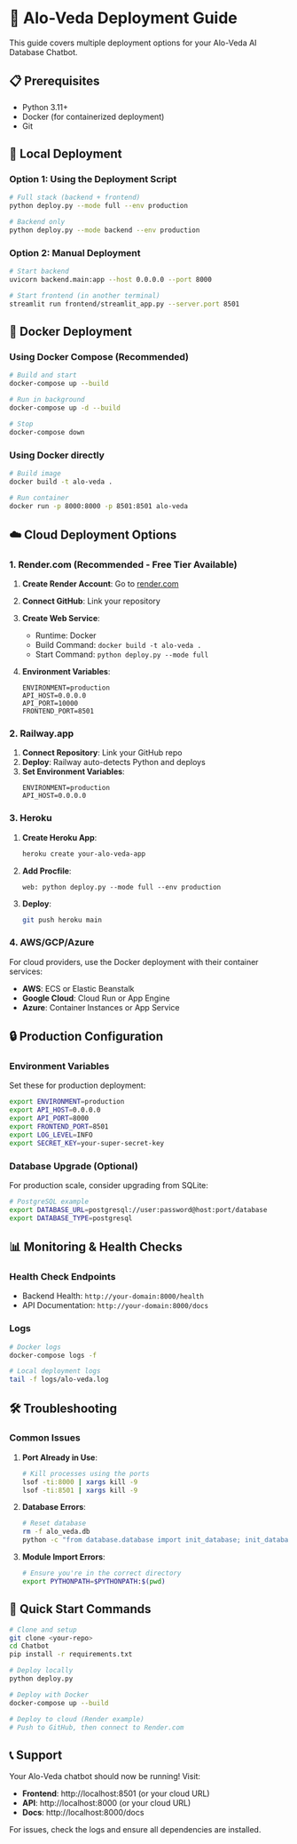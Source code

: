 # 🚀 Alo-Veda Deployment Guide

This guide covers multiple deployment options for your Alo-Veda AI Database Chatbot.

## 📋 Prerequisites

- Python 3.11+
- Docker (for containerized deployment)
- Git

## 🔧 Local Deployment

### Option 1: Using the Deployment Script
```bash
# Full stack (backend + frontend)
python deploy.py --mode full --env production

# Backend only
python deploy.py --mode backend --env production
```

### Option 2: Manual Deployment
```bash
# Start backend
uvicorn backend.main:app --host 0.0.0.0 --port 8000

# Start frontend (in another terminal)
streamlit run frontend/streamlit_app.py --server.port 8501
```

## 🐳 Docker Deployment

### Using Docker Compose (Recommended)
```bash
# Build and start
docker-compose up --build

# Run in background
docker-compose up -d --build

# Stop
docker-compose down
```

### Using Docker directly
```bash
# Build image
docker build -t alo-veda .

# Run container
docker run -p 8000:8000 -p 8501:8501 alo-veda
```

## ☁️ Cloud Deployment Options

### 1. Render.com (Recommended - Free Tier Available)

1. **Create Render Account**: Go to [render.com](https://render.com)

2. **Connect GitHub**: Link your repository

3. **Create Web Service**:
   - Runtime: Docker
   - Build Command: `docker build -t alo-veda .`
   - Start Command: `python deploy.py --mode full`

4. **Environment Variables**:
   ```
   ENVIRONMENT=production
   API_HOST=0.0.0.0
   API_PORT=10000
   FRONTEND_PORT=8501
   ```

### 2. Railway.app

1. **Connect Repository**: Link your GitHub repo
2. **Deploy**: Railway auto-detects Python and deploys
3. **Set Environment Variables**:
   ```
   ENVIRONMENT=production
   API_HOST=0.0.0.0
   ```

### 3. Heroku

1. **Create Heroku App**:
   ```bash
   heroku create your-alo-veda-app
   ```

2. **Add Procfile**:
   ```
   web: python deploy.py --mode full --env production
   ```

3. **Deploy**:
   ```bash
   git push heroku main
   ```

### 4. AWS/GCP/Azure

For cloud providers, use the Docker deployment with their container services:
- **AWS**: ECS or Elastic Beanstalk
- **Google Cloud**: Cloud Run or App Engine
- **Azure**: Container Instances or App Service

## 🔒 Production Configuration

### Environment Variables
Set these for production deployment:

```bash
export ENVIRONMENT=production
export API_HOST=0.0.0.0
export API_PORT=8000
export FRONTEND_PORT=8501
export LOG_LEVEL=INFO
export SECRET_KEY=your-super-secret-key
```

### Database Upgrade (Optional)
For production scale, consider upgrading from SQLite:

```bash
# PostgreSQL example
export DATABASE_URL=postgresql://user:password@host:port/database
export DATABASE_TYPE=postgresql
```

## 📊 Monitoring & Health Checks

### Health Check Endpoints
- Backend Health: `http://your-domain:8000/health`
- API Documentation: `http://your-domain:8000/docs`

### Logs
```bash
# Docker logs
docker-compose logs -f

# Local deployment logs
tail -f logs/alo-veda.log
```

## 🛠️ Troubleshooting

### Common Issues

1. **Port Already in Use**:
   ```bash
   # Kill processes using the ports
   lsof -ti:8000 | xargs kill -9
   lsof -ti:8501 | xargs kill -9
   ```

2. **Database Errors**:
   ```bash
   # Reset database
   rm -f alo_veda.db
   python -c "from database.database import init_database; init_database()"
   ```

3. **Module Import Errors**:
   ```bash
   # Ensure you're in the correct directory
   export PYTHONPATH=$PYTHONPATH:$(pwd)
   ```

## 🎯 Quick Start Commands

```bash
# Clone and setup
git clone <your-repo>
cd Chatbot
pip install -r requirements.txt

# Deploy locally
python deploy.py

# Deploy with Docker
docker-compose up --build

# Deploy to cloud (Render example)
# Push to GitHub, then connect to Render.com
```

## 📞 Support

Your Alo-Veda chatbot should now be running! Visit:
- **Frontend**: http://localhost:8501 (or your cloud URL)
- **API**: http://localhost:8000 (or your cloud URL)
- **Docs**: http://localhost:8000/docs

For issues, check the logs and ensure all dependencies are installed. 